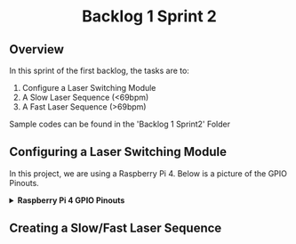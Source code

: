 <h1 align="center">
  Backlog 1 Sprint 2
</h1>

## Overview
In this sprint of the first backlog, the tasks are to:
1. Configure a Laser Switching Module
2. A Slow Laser Sequence (<69bpm)
3. A Fast Laser Sequence (>69bpm)

Sample codes can be found in the 'Backlog 1 Sprint2' Folder

## Configuring a Laser Switching Module
In this project, we are using a Raspberry Pi 4. Below is a picture of the GPIO Pinouts.

<details><summary><b>Raspberry Pi 4 GPIO Pinouts</summary>
  <br><img src="./Assets/RaspiGPIOpinouts.png" width=550 height =300 >
</details>

## Creating a Slow/Fast Laser Sequence

